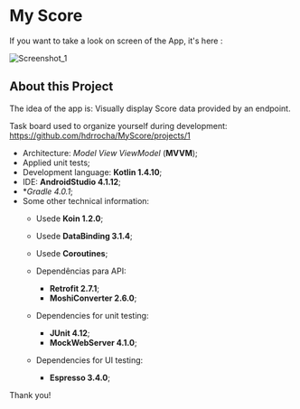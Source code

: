 


# My Score

If you want to take a look on screen of the App, it's here :

 ![Screenshot_1](https://user-images.githubusercontent.com/18127700/130658475-7de98732-f1f9-461a-9814-c58ffb0f322f.png)



## About this Project

The idea of the app is:  Visually display Score data provided by an endpoint. 

Task board used to organize yourself during development:  https://github.com/hdrrocha/MyScore/projects/1

*  Architecture: _Model View ViewModel_ (**MVVM**);
*  Applied unit tests;
*  Development language: **Kotlin 1.4.10**;
*  IDE: **AndroidStudio 4.1.12**;
*  **Gradle 4.0.1*;
*  Some other technical information:
    *  Usede **Koin 1.2.0**;
    *  Usede **DataBinding 3.1.4**;
    *  Usede **Coroutines**;
    *  Dependências para API:
        *  **Retrofit 2.7.1**;
        *  **MoshiConverter 2.6.0**;
    *  Dependencies for unit testing:
        *  **JUnit 4.12**;
        *  **MockWebServer 4.1.0**;

    *  Dependencies for UI testing:
        *  **Espresso 3.4.0**;


Thank you!



